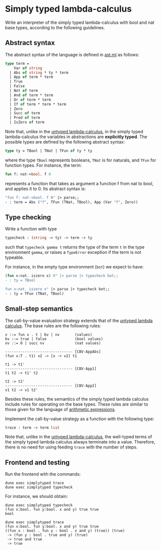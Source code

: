 # Simply typed lambda-calculus

Write an interpreter of the simply typed lambda-calculus with bool and nat base types, according to the following guidelines.

## Abstract syntax

The abstract syntax of the language is defined in [ast.ml](lib/ast.ml)
as follows:
```ocaml
type term =
    Var of string
  | Abs of string * ty * term
  | App of term * term
  | True
  | False
  | Not of term
  | And of term * term
  | Or of term * term
  | If of term * term * term
  | Zero
  | Succ of term
  | Pred of term
  | IsZero of term
```
Note that, unlike in the [untyped lambda-calculus](../untyped), in the simply typed lambda-calculus the variables in abstractions are **explicitly typed**. The possible types are defined by the following abstract syntax:
```ocaml
type ty = TBool | TNat | TFun of ty * ty
```
where the type `TBool` represents booleans, `TNat` is for naturals, and `TFun` for function types.
For instance, the term:
```ocaml
fun f: nat->bool. f 0
```
represents a function that takes as argument a function f from nat to bool, and applies it to 0.
Its abstract syntax is:
```ocaml
"fun f: nat->bool. f 0" |> parse;;
- : term = Abs ("f", TFun (TNat, TBool), App (Var "f", Zero))
```

## Type checking

Write a function with type
```ocaml
typecheck : (string -> ty) -> term -> ty
```
such that `typecheck gamma t` returns the type of the term `t` in the type environment `gamma`, or raises a `TypeError` exception if the term is not typeable.

For instance, in the empty type environment (`bot`) we expect to have:
```ocaml
(fun x:nat. iszero x) 0" |> parse |> typecheck bot;;
- : ty = TBool

fun x:nat. iszero x" |> parse |> typecheck bot;;
- : ty = TFun (TNat, TBool)
```

## Small-step semantics

The call-by-value evaluation strategy extends that of the [untyped lambda calculus](../untyped/#small-step-semantics). 
The base rules are the following rules:
```
v ::= fun x . t | bv | nv       (values)
bv ::= true | false             (bool values)
nv ::= 0 | succ nv              (nat values)

------------------------------- [CBV-AppAbs]
(fun x:T . t1) v2 -> [x -> v2] t1

t1 -> t1'
------------------------------- [CBV-App1]
t1 t2 -> t1' t2

t2 -> t2'
------------------------------- [CBV-App2]
v1 t2 -> v1 t2'
```
Besides these rules, the semantics of the simply typed lambda calculus include rules
for operating on the base types. These rules are similar to those given for the
language of [arithmetic expressions](../../expr/arithexpr#small-step-semantics).

Implement the call-by-value strategy as a function with the following type:
```ocaml
trace : term -> term list
```
Note that, unlike in the [untyped lambda-calculus](../untyped), the well-typed terms of the simply typed lambda calculus 
always terminate into a value. 
Therefore, there is no need for using feeding `trace` with the number of steps.


## Frontend and testing

Run the frontend with the commands:
```
dune exec simplytyped trace
dune exec simplytyped typecheck
```
For instance, we should obtain:
```
dune exec simplytyped typecheck
(fun x:bool. fun y:bool. x and y) true true
bool

dune exec simplytyped trace
(fun x:bool. fun y:bool. x and y) true true
((fun x : bool . fun y : bool . x and y) (true)) (true)
 -> (fun y : bool . true and y) (true)
 -> true and true
 -> true
```

